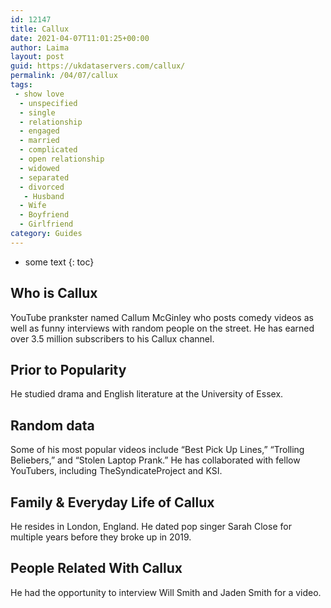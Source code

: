 ```yaml
---
id: 12147
title: Callux
date: 2021-04-07T11:01:25+00:00
author: Laima
layout: post
guid: https://ukdataservers.com/callux/
permalink: /04/07/callux
tags:
 - show love
  - unspecified
  - single
  - relationship
  - engaged
  - married
  - complicated
  - open relationship
  - widowed
  - separated
  - divorced
   - Husband
  - Wife
  - Boyfriend
  - Girlfriend
category: Guides
---
```


* some text
{: toc}


## Who is Callux
                  
                  
                  
YouTube prankster named Callum McGinley who posts comedy videos as well as funny interviews with random people on the street. He has earned over 3.5 million subscribers to his Callux channel.
                  
              
            
              
            
                
                
                
## Prior to Popularity
                  
                  
                  
He studied drama and English literature at the University of Essex.
                  
              
            
              
            
                
                
                
## Random data
                  
                  
                  
Some of his most popular videos include &#8220;Best Pick Up Lines,&#8221; &#8220;Trolling Beliebers,&#8221; and &#8220;Stolen Laptop Prank.&#8221; He has collaborated with fellow YouTubers, including TheSyndicateProject and KSI.
                  
              
            
              
            
                
                
                
## Family & Everyday Life of Callux
                  
                  
                  
He resides in London, England. He dated pop singer Sarah Close for multiple years before they broke up in 2019. 
                  
              
            
              
            
                
                
                
## People Related With Callux
                  
                  
                  
He had the opportunity to interview Will Smith and Jaden Smith for a video.
                  
              
            
              
            
                
              
            
              
              
            
            
              
            
          
          
          